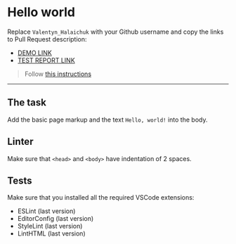 # Hello world

Replace `Valentyn_Halaichuk` with your Github username and copy the links to Pull Request description:
- [DEMO LINK](https://Valentyn_Halaichuk.github.io/layout_hello-world/)
- [TEST REPORT LINK](https://Valentyn_Halaichuk.github.io/layout_hello-world/report/html_report/)

> Follow [this instructions](https://mate-academy.github.io/layout_task-guideline/#how-to-solve-the-layout-tasks-on-github)
___

## The task

Add the basic page markup and the text `Hello, world!` into the body.

## Linter

Make sure that `<head>` and `<body>` have indentation of 2 spaces.

## Tests

Make sure that you installed all the required VSCode extensions:

- ESLint (last version)
- EditorConfig (last version)
- StyleLint (last version)
- LintHTML (last version)
